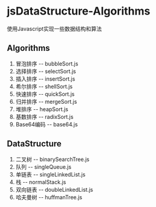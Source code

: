 # jsDataStructure-Algorithms
使用Javascript实现一些数据结构和算法



## Algorithms

1. 冒泡排序 -- bubbleSort.js
2. 选择排序 -- selectSort.js
3. 插入排序 -- insertSort.js
4. 希尔排序 -- shellSort.js
5. 快速排序 -- quickSort.js
6. 归并排序 -- mergeSort.js
7. 堆排序 -- heapSort.js
8. 基数排序 -- radixSort.js
9. Base64编码 -- base64.js



## DataStructure

1. 二叉树 -- binarySearchTree.js
2. 队列 -- singleQueue.js
3. 单链表 -- singleLinkedList.js
4. 栈 -- normalStack.js
5. 双向链表 -- doubleLinkedList.js
6. 哈夫曼树 -- huffmanTree.js